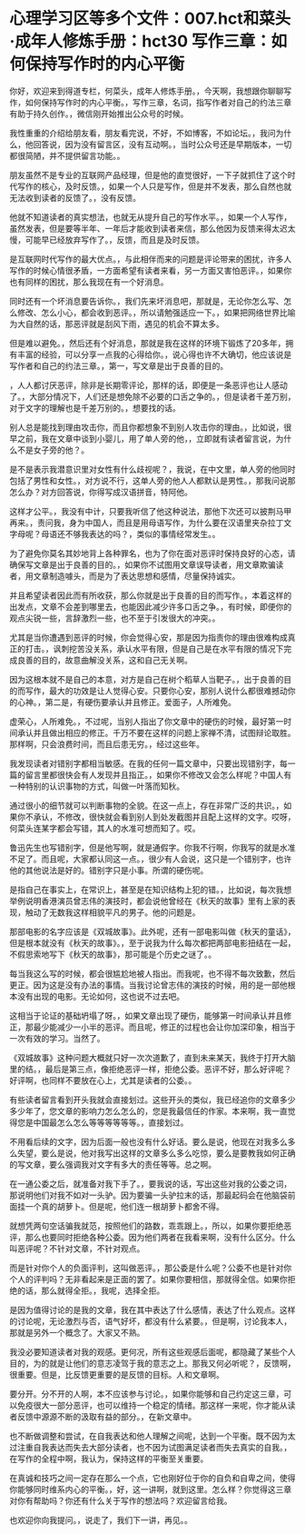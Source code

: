 # 心理学习区等多个文件：007.hct和菜头·成年人修炼手册：hct30 写作三章：如何保持写作时的内心平衡

你好，欢迎来到得道专栏，何菜头，成年人修炼手册。，今天啊，我想跟你聊聊写作，如何保持写作时的内心平衡。，写作三章，名词，指写作者对自己的约法三章有助于持久创作。，微信刚开始推出公众号的时候。

我性重重的介绍给朋友看，朋友看完说，不好，不如博客，不如论坛。，我问为什么，他回答说，因为没有留言区，没有互动啊。，当时公众号还是早期版本，一切都很简陋，并不提供留言功能。。

朋友虽然不是专业的互联网产品经理，但是他的直觉很好，一下子就抓住了这个时代写作的核心，及时反馈。，如果一个人只是写作，但是并不发表，那么自然也就无法收到读者的反馈了。，没有反馈。

他就不知道读者的真实想法，也就无从提升自己的写作水平。，如果一个人写作，虽然发表，但是要等半年、一年后才能收到读者来信，那么他因为反馈来得太迟太慢，可能早已经放弃写作了。，反馈，而且是及时反馈。

是互联网时代写作的最大优点。，与此相伴而来的问题是评论带来的困扰，许多人写作的时候心情很矛盾，一方面希望有读者来看，另一方面又害怕恶评。，如果你也有同样的困扰，那么我现在有一个好消息。

同时还有一个坏消息要告诉你。，我们先来坏消息吧，那就是，无论你怎么写、怎么修改、怎么小心，都会收到恶评。，所以请勉强适应一下。，如果把网络世界比喻为大自然的话，那恶评就是刮风下雨，遇见的机会不算太多。

但是难以避免。，然后还有个好消息，那就是我在这样的环境下锻炼了20多年，拥有丰富的经验，可以分享一点我的心得给你。，说心得也许不大确切，他应该说是写作者和自己的约法三章。，第一，写文章是出于良善的目的。

，人人都讨厌恶评，除非是长期零评论，那样的话，即便是一条恶评也让人感动了。，大部分情况下，人们还是想免除不必要的口舌之争的。，但是读者千差万别，对于文字的理解也是千差万别的。，想要找的话。

别人总是能找到理由攻击你，而且你都想象不到别人攻击你的理由。，比如说，很早之前，我在文章中谈到小婴儿，用了单人旁的他，，立即就有读者留言说，为什么不是女子旁的他？。

是不是表示我潜意识里对女性有什么歧视呢？，我说，在中文里，单人旁的他同时包括了男性和女性。，对方说不行，这单人旁的他人人都默认是男性。，那我问说那怎么办？对方回答说，你得写成汉语拼音，特阿他。

这样才公平。，我没有中计，只要我听信了他这种说法，那他下次还可以披荆马甲再来。，责问我，身为中国人，而且是用母语写作，为什么要在汉语里夹杂拉丁文字母呢？母语还不够我表达的吗？，类似的事情经常发生。。

为了避免你莫名其妙地背上各种罪名，也为了你在面对恶评时保持良好的心态，请确保写文章是出于良善的目的。，如果你不试图用文章误导读者，用文章欺骗读者，用文章制造噱头，而是为了表达思想和感情，尽量保持诚实。

并且希望读者因此而有所收获，那么你就是出于良善的目的而写作。，本着这样的出发点，文章不会差到哪里去，也能因此减少许多口舌之争。，有时候，即便你的观点尖锐一些，言辞激烈一些，也不至于引发很大的冲突。。

尤其是当你遭遇到恶评的时候，你会觉得心安，那是因为指责你的理由很难构成真正的打击。，讽刺挖苦没关系，承认水平有限，但是自己是在水平有限的情况下完成良善的目的，故意曲解没关系，这和自己无关啊。

因为这根本就不是自己的本意，对方是自己在树个稻草人当靶子。，出于良善的目的而写作，最大的功效是让人觉得心安。只要你心安，那别人说什么都很难撼动你的心神。，第二是，有硬伤要承认并且修正。爱面子，人所难免。

虚荣心，人所难免。，不过呢，当别人指出了你文章中的硬伤的时候，最好第一时间承认并且做出相应的修正。千万不要在这样的问题上家禅不清，试图辩论取胜。那样啊，只会浪费时间，而且后患无穷。，经过这些年。

我发现读者对错别字都相当敏感。在我的任何一篇文章中，只要出现错别字，每一篇的留言里都很快会有人发现并且指正。，如果你不修改又会怎么样呢？中国人有一种特别的认识事物的方式，叫做一叶落而知秋。

通过很小的细节就可以判断事物的全貌。在这一点上，存在非常广泛的共识。，如果你不承认，不修改，很快就会看到别人到处发截图并且配上这样的文字。哎呀，何菜头连某字都会写错，其人的水准可想而知了。哎。

鲁迅先生也写错别字，但是他写啊，就是通假字。你我不行啊，你我写的就是水准不足了。而且呢，大家都认同这一点。，很少有人会说，这只是一个错别字，也许他的其他说法是好的。错别字只是小事。所谓的硬伤呢。

是指自己在事实上，在常识上，甚至是在知识结构上犯的错。，比如说，每次我想举例说明香港演员曾志伟的演技时，都会说他曾经在《秋天的故事》里有上家的表现，触动了无数我这样相貌平凡的男子。他的问题是。

那部电影的名字应该是《双城故事》。此外呢，还有一部电影叫做《秋天的童话》，但是根本就没有《秋天的故事》。，至于说我为什么每次都把两部电影扭结在一起，不假思索地写下《秋天的故事》，那可能是个历史之谜了。。

每当我这么写的时候，都会很尴尬地被人指出。而我呢，也不得不每次致歉，然后更正。因为这是没有办法的事情。当我讨论曾志伟的演技的时候，用的是一部他根本没有出现的电影。无论如何，这也说不过去吧。

这相当于论证的基础坍塌了呀。，如果文章出现了硬伤，能够第一时间承认并且修正，那最少能减少一小半的恶评。而且呢，修正的过程也会让你加深印象，相当于一次有效的学习。当然了。

《双城故事》这种问题大概就只好一次次道歉了，直到未来某天，我终于打开大脑里的结。，最后是第三点，像拒绝恶评一样，拒绝公委。恶评不好，那么好评呢？好评啊，也同样不要放在心上，尤其是读者的公委。。

有些读者留言看到开头我就会直接划过。这些开头的类似，我已经追你的文章多少多少年了，您文章的影响力怎么怎么的，您是我最信任的作家。本来啊，我一直觉得您是中国最怎么怎么等等等等等等。，直接划过。

不用看后续的文字，因为后面一般也没有什么好话。要么是说，他现在对我多么多么失望，要么是说，他对我写出这样的文章多么多么吃惊，要么是要教我如何正确的写文章，要么强调我对文字有多大的责任等等。总之啊。

在一通公委之后，就准备对我下手了。，要我说的话，写出这些对我的公委之词，那说明他们对我不如对一头驴。因为要骗一头驴拉末的话，那最起码会在他脑袋前面挂一个真的胡萝卜。但是呢，他们连一根胡萝卜都舍不得。

就想凭两句空话骗我就范，按照他们的路数，乖乖跟上。，所以，如果你要拒绝恶评，那么也要同时拒绝各种公委。因为他们两者在我看来啊，没有什么区分。什么叫恶评呢？不针对文章，不针对观点。

而是针对你个人的负面评判，这叫做恶评。，那公委是什么呢？公委不也是针对你个人的评判吗？无非看起来是正面的罢了。如果你要相信，那就得全信。如果你拒绝的话，那么就得全拒。，我呢，选择全拒。

是因为值得讨论的是我的文章，我在其中表达了什么感情，表达了什么观点。这样的讨论呢，无论激烈与否，语气好坏，都没有什么紧要。，但是啊，讨论我本人，那就是另外一个概念了。大家又不熟。

我没必要知道读者对我的观感。更何况，所有这些观感后面呢，都隐藏了某些个人目的，为的就是让他们的意志凌驾于我的意志之上。那我又何必听呢？，反馈啊，很重要。但是，比反馈更重要的是反馈的目标。人和文章啊。

要分开。分不开的人啊，本不应该参与讨论。，如果你能够和自己约定这三章，可以免疫很大一部分恶评，也可以维持一个稳定的情绪。那这样一来呢，你才能从读者反馈中源源不断的汲取有益的部分。，在新文章中。

也不断做调整和尝试，在自我表达和他人理解之间呢，达到一个平衡。既不因为太过注重自我表达而失去大部分读者，也不因为试图满足读者而失去真实的自我。，在写作的全程中啊，我认为，保持这样的平衡至关重要。

在真诚和技巧之间一定存在那么一个点，它也刚好位于你的自负和自卑之间，使得你能够同时维系内心的平衡。，好，这一讲啊，就到这里。怎么样？你觉得这三章对你有帮助吗？你还有什么关于写作的想法吗？欢迎留言给我。

也欢迎你向我提问。，说走了，我们下一讲，再见。。